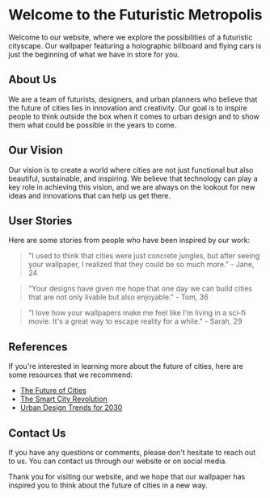 <!--font:Cormorant Garamond-->

# Welcome to the Futuristic Metropolis

Welcome to our website, where we explore the possibilities of a futuristic cityscape. Our wallpaper featuring a holographic billboard and flying cars is just the beginning of what we have in store for you.

## About Us

We are a team of futurists, designers, and urban planners who believe that the future of cities lies in innovation and creativity. Our goal is to inspire people to think outside the box when it comes to urban design and to show them what could be possible in the years to come.

## Our Vision

Our vision is to create a world where cities are not just functional but also beautiful, sustainable, and inspiring. We believe that technology can play a key role in achieving this vision, and we are always on the lookout for new ideas and innovations that can help us get there.

## User Stories

Here are some stories from people who have been inspired by our work:

> "I used to think that cities were just concrete jungles, but after seeing your wallpaper, I realized that they could be so much more." - Jane, 24

> "Your designs have given me hope that one day we can build cities that are not only livable but also enjoyable." - Tom, 36

> "I love how your wallpapers make me feel like I'm living in a sci-fi movie. It's a great way to escape reality for a while." - Sarah, 29

## References

If you're interested in learning more about the future of cities, here are some resources that we recommend:

- [The Future of Cities](#)
- [The Smart City Revolution](#)
- [Urban Design Trends for 2030](#)

## Contact Us

If you have any questions or comments, please don't hesitate to reach out to us. You can contact us through our website or on social media.

Thank you for visiting our website, and we hope that our wallpaper has inspired you to think about the future of cities in a new way.

<!--

Write me content for website with wallpaper which alt text is:

"A futuristic cityscape with holographic billboards and flying cars"

The name/title of the page should not be 1:1 copy of the alt text but rather a real content of the website which is using this wallpaper.

- Use markdown format 
- Start with heading
- Heading should be short and concise
- The content should look like a real website 
- The website should not be about the wallpaper, wallpaper is just a related background
- Heading should be contain work "wallpaper" or "background"
- Include real sections like references, contact, user stories, etc. use things relevant to the page purpose.
- Feel free to use structure like headings, bullets, numbering, blockquotes, paragraphs, horizontal lines, etc.
- You can use formatting like bold or _italic_
- You can include UTF-8 emojis
- Links should be only #hash anchors (and you can refer to the document itself)
- Do not include images


---


# Welcome to the Futuristic Metropolis

Welcome to our website, where we explore the possibilities of a futuristic cityscape. Our wallpaper featuring a holographic billboard and flying cars is just the beginning of what we have in store for you.

## About Us

We are a team of futurists, designers, and urban planners who believe that the future of cities lies in innovation and creativity. Our goal is to inspire people to think outside the box when it comes to urban design and to show them what could be possible in the years to come.

## Our Vision

Our vision is to create a world where cities are not just functional but also beautiful, sustainable, and inspiring. We believe that technology can play a key role in achieving this vision, and we are always on the lookout for new ideas and innovations that can help us get there.

## User Stories

Here are some stories from people who have been inspired by our work:

> "I used to think that cities were just concrete jungles, but after seeing your wallpaper, I realized that they could be so much more." - Jane, 24

> "Your designs have given me hope that one day we can build cities that are not only livable but also enjoyable." - Tom, 36

> "I love how your wallpapers make me feel like I'm living in a sci-fi movie. It's a great way to escape reality for a while." - Sarah, 29

## References

If you're interested in learning more about the future of cities, here are some resources that we recommend:

- [The Future of Cities](#)
- [The Smart City Revolution](#)
- [Urban Design Trends for 2030](#)

## Contact Us

If you have any questions or comments, please don't hesitate to reach out to us. You can contact us through our website or on social media.

Thank you for visiting our website, and we hope that our wallpaper has inspired you to think about the future of cities in a new way.

-->
